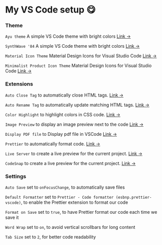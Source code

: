# My VS Code setup 😋


### Theme

`Ayu theme` A simple VS Code theme with bright colors [Link &rarr;](https://marketplace.visualstudio.com/items?itemName=teabyii.ayu)

`SynthWave '84` A simple VS Code theme with bright colors [Link &rarr;](https://marketplace.visualstudio.com/items?itemName=RobbOwen.synthwave-vscode)

`Material Icon Theme` Material Design Icons for Visual Studio Code [Link &rarr;](https://marketplace.visualstudio.com/items?itemName=PKief.material-icon-theme)

`Minimalist Product Icon Theme` Material Design Icons for Visual Studio Code [Link &rarr;](https://marketplace.visualstudio.com/items?itemName=ElAnandKumar.el-vsc-product-icon-theme)

### Extensions

`Auto Close Tag` to automatically close HTML tags. [Link &rarr;](https://marketplace.visualstudio.com/items?itemName=formulahendry.auto-close-tag)

`Auto Rename Tag` to automatically update matching HTML tags. [Link &rarr;](https://marketplace.visualstudio.com/items?itemName=formulahendry.auto-rename-tag)

`Color Highlight` to highlight colors in CSS code. [Link &rarr;](https://marketplace.visualstudio.com/items?itemName=naumovs.color-highlight)

`Image Preview` to display an image preview next to the code [Link &rarr;](https://marketplace.visualstudio.com/items?itemName=kisstkondoros.vscode-gutter-preview)

`Display PDF file` to Display pdf file in VSCode [Link &rarr;](https://marketplace.visualstudio.com/itemdetails?itemName=tomoki1207.pdf)

`Prettier` to automatically format code. [Link &rarr;](https://marketplace.visualstudio.com/items?itemName=esbenp.prettier-vscode)

`Live Server` to create a live preview for the current project. [Link &rarr;](https://marketplace.visualstudio.com/items?itemName=ritwickdey.LiveServer)

`CodeSnap` to create a live preview for the current project. [Link &rarr;](https://marketplace.visualstudio.com/items?itemName=adpyke.codesnap)


### Settings

`Auto Save` set to `onFocusChange`, to automatically save files

`Default Formatter` set to `Prettier - Code formatter (esbnp.prettier-vscode)`, to enable the Prettier extension to format our code

`Format on Save` set to `true`, to have Prettier format our code each time we save it

`Word Wrap` set to `on`, to avoid vertical scrollbars for long content

`Tab Size` set to `2`, for better code readability


